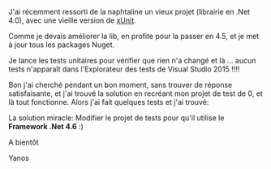 J'ai récemment ressorti de la naphtaline un vieux projet (librairie en .Net 4.0), avec une vieille version de [xUnit](https://xunit.github.io/).

Comme je devais améliorer la lib, en profite pour la passer en 4.5, et je met à jour tous les packages Nuget. 

Je lance les tests unitaires pour vérifier que rien n'a changé et là ... aucun tests n'apparaît dans l'Explorateur des tests de Visual Studio 2015 !!!!

Bon j'ai cherché pendant un bon moment, sans trouver de réponse satisfaisante, et j'ai trouvé la solution en recréant mon projet de test de 0, et là tout fonctionne. Alors j'ai fait quelques tests et j'ai trouvé:

La solution miracle: Modifier le projet de tests pour qu'il utilise le **Framework .Net 4.6** :)

A bientôt 

Yanos

